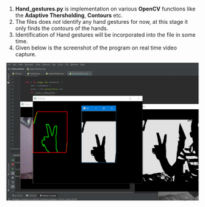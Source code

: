 1. **Hand_gestures.py** is implementation on various **OpenCV** functions like the **Adaptive Thersholding**, **Contours** etc.
2. The files does *not* identify any hand gestures for now, at this stage it only finds the contours of the hands.
3. Identification of Hand gestures will be incorporated into the file in some time. 
4. Given below is the screenshot of the program on real time video capture.

![Screenshot](https://github.com/knightowl2704/OpenCV/blob/master/Segmentation%20and%20Contours%20(Hand%20gestures)/Screenshot%20(22).png)

